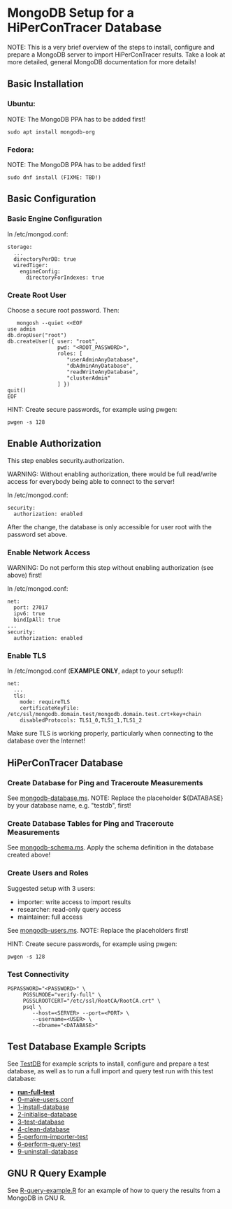 # MongoDB Setup for a HiPerConTracer Database

NOTE: This is a very brief overview of the steps to install, configure and prepare a MongoDB server to import HiPerConTracer results. Take a look at more detailed, general MongoDB documentation for more details!


## Basic Installation

### Ubuntu:
NOTE: The MongoDB PPA has to be added first!
```
sudo apt install mongodb-org
```
### Fedora:
NOTE: The MongoDB PPA has to be added first!
```
sudo dnf install (FIXME: TBD!)
```


## Basic Configuration


### Basic Engine Configuration

In /etc/mongod.conf:
```
storage:
  ...
  directoryPerDB: true
  wiredTiger:
    engineConfig:
      directoryForIndexes: true
```


### Create Root User
Choose a secure root password. Then:

```
   mongosh --quiet <<EOF
use admin
db.dropUser("root")
db.createUser({ user: "root",
                pwd: "<ROOT_PASSWORD>",
                roles: [
                   "userAdminAnyDatabase",
                   "dbAdminAnyDatabase",
                   "readWriteAnyDatabase",
                   "clusterAdmin"
                ] })
quit()
EOF
```

HINT: Create secure passwords, for example using pwgen:
```
pwgen -s 128
```


## Enable Authorization

This step enables security.authorization.

WARNING: Without enabling authorization, there would be full read/write access for everybody being able to connect to the server!

In /etc/mongod.conf:
```
security:
  authorization: enabled
```

After the change, the database is only accessible for user root with the password set above.


### Enable Network Access

WARNING: Do not perform this step without enabling authorization (see above) first!

In /etc/mongod.conf:
```
net:
  port: 27017
  ipv6: true
  bindIpAll: true
...
security:
  authorization: enabled
```


### Enable TLS

In /etc/mongod.conf (**EXAMPLE ONLY**, adapt to your setup!):
```
net:
  ...
  tls:
    mode: requireTLS
    certificateKeyFile: /etc/ssl/mongodb.domain.test/mongodb.domain.test.crt+key+chain
    disabledProtocols: TLS1_0,TLS1_1,TLS1_2
```

Make sure TLS is working properly, particularly when connecting to the database over the Internet!


## HiPerConTracer Database

### Create Database for Ping and Traceroute Measurements

See [mongodb-database.ms](mongodb-database.ms). NOTE: Replace the placeholder ${DATABASE} by your database name, e.g. "testdb", first!


### Create Database Tables for Ping and Traceroute Measurements

See [mongodb-schema.ms](mongodb-schema.ms). Apply the schema definition in the database created above!

### Create Users and Roles

Suggested setup with 3 users:
- importer: write access to import results
- researcher: read-only query access
- maintainer: full access

See [mongodb-users.ms](mongodb-users.ms). NOTE: Replace the placeholders first!

HINT: Create secure passwords, for example using pwgen:
```
pwgen -s 128
```

### Test Connectivity
```
PGPASSWORD="<PASSWORD>" \
     PGSSLMODE="verify-full" \
     PGSSLROOTCERT="/etc/ssl/RootCA/RootCA.crt" \
     psql \
        --host=<SERVER> --port=<PORT> \
        --username=<USER> \
        --dbname="<DATABASE>"
```


## Test Database Example Scripts

See [TestDB](../TestDB) for example scripts to install, configure and prepare a test database, as well as to run a full import and query test run with this test database:
- **[run-full-test](../TestDB/run-full-test)**
- [0-make-users.conf](../TestDB/0-make-users.conf)
- [1-install-database](../TestDB/1-install-database)
- [2-initialise-database](../TestDB/2-initialise-database)
- [3-test-database](../TestDB/3-test-database)
- [4-clean-database](../TestDB/4-clean-database)
- [5-perform-importer-test](../TestDB/5-perform-importer-test)
- [6-perform-query-test](../TestDB/6-perform-query-test)
- [9-uninstall-database](../TestDB/9-uninstall-database)


## GNU R Query Example

See [R-query-example.R](R-query-example.R) for an example of how to query the results from a MongoDB in GNU R.
